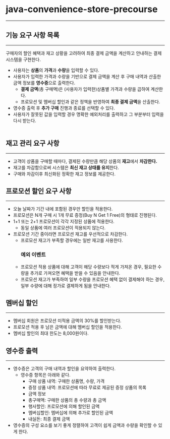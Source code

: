# java-convenience-store-precourse
- - -

## 기능 요구 사항 목록
- - -
구매자의 할인 혜택과 재고 상황을 고려하여 최종 결제 금액을 계산하고 안내하는 결제 시스템을 구현한다.

- 사용자는 **상품**의 **가격**과 **수량**을 입력할 수 있다. 
- 사용자가 입력한 가격과 수량을 기반으로 결제 금액을 계산 후 구매 내역과 산출한 금액 정보를 **영수증**으로 출력한다. 
  - **결제 금액**(총 구매액)은 (사용자가 입력한)상품별 가격과 수량을 곱하여 계산한다.
  - 프로모션 및 멤버십 할인과 같은 정책을 반영하여 **최종 결제 금액**을 산출한다.
- 영수증 출력 후 **추가 구매** 진행과 종료를 선택할 수 있다.
- 사용자가 잘못된 값을 입력할 경우 명확한 예외처리를 출력하고 그 부분부터 입력을 다시 받는다.
<br/><br/>

## 재고 관리 요구 사항
- - -
- 고객이 상품을 구매할 때마다, 결제된 수량만큼 해당 상품의 **재고**에서 **차감한다.**
- 재고를 차감함으로써 시스템은 **최신 재고 상태를 유지**한다.
- 구매와 차감이후 최신화된 정확한 재고 정보를 제공한다.

## 프로모션 할인 요구 사항
- - -
- 오늘 날짜가 기간 내에 포함된 경우만 할인을 적용한다.
- 프로모션은 N개 구매 시 1개 무료 증정(Buy N Get 1 Free)의 형태로 진행된다.
- 1+1 또는 2+1 프로모션이 각각 지정된 상품에 적용한다. 
  - 동일 상품에 여러 프로모션이 적용되지 않는다. 
- 프로모션 기간 중이라면 프로모션 재고를 우선적으로 차감한다. 
  - 프로모션 재고가 부족할 경우에는 일반 재고를 사용한다.
    ### 예외 이벤트
  - 프로모션 적용 상품에 대해 고객이 해당 수량보다 적게 가져온 경우, 필요한 수량을 추가로 가져오면 혜택을 받을 수 있음을 안내한다.
  - 프로모션 재고가 부족하여 일부 수량을 프로모션 혜택 없이 결제해야 하는 경우, 일부 수량에 대해 정가로 결제하게 됨을 안내한다.

## 멤버십 할인
- - -
- 멤버십 회원은 프로모션 미적용 금액의 30%를 할인받는다.
- 프로모션 적용 후 남은 금액에 대해 멤버십 할인을 적용한다.
- 멤버십 할인의 최대 한도는 8,000원이다.

## 영수증 출력
- - -
- 영수증은 고객의 구매 내역과 할인을 요약하여 출력한다. 
  - 영수증 항목은 아래와 같다. 
    - 구매 상품 내역: 구매한 상품명, 수량, 가격
    - 증정 상품 내역: 프로모션에 따라 무료로 제공된 증정 상품의 목록
    - 금액 정보
    - 총구매액: 구매한 상품의 총 수량과 총 금액
    - 행사할인: 프로모션에 의해 할인된 금액
    - 멤버십할인: 멤버십에 의해 추가로 할인된 금액
    - 내실돈: 최종 결제 금액
- 영수증의 구성 요소를 보기 좋게 정렬하여 고객이 쉽게 금액과 수량을 확인할 수 있게 한다.
